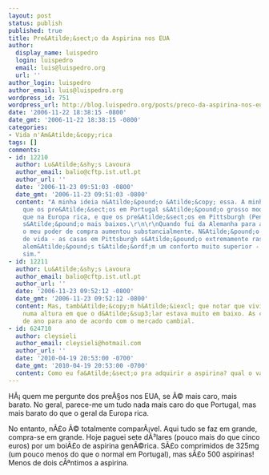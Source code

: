 ```yaml
---
layout: post
status: publish
published: true
title: Pre&Atilde;&sect;o da Aspirina nos EUA
author:
  display_name: luispedro
  login: luispedro
  email: luis@luispedro.org
  url: ''
author_login: luispedro
author_email: luis@luispedro.org
wordpress_id: 751
wordpress_url: http://blog.luispedro.org/posts/preco-da-aspirina-nos-eua
date: '2006-11-22 18:38:15 -0800'
date_gmt: '2006-11-22 18:38:15 -0800'
categories:
- Vida n'Am&Atilde;&copy;rica
tags: []
comments:
- id: 12210
  author: Lu&Atilde;&shy;s Lavoura
  author_email: balio@cftp.ist.utl.pt
  author_url: ''
  date: '2006-11-23 09:51:03 -0800'
  date_gmt: '2006-11-23 09:51:03 -0800'
  content: "A minha ideia n&Atilde;&pound;o &Atilde;&copy; essa. A minha ideia &Atilde;&copy;
    que os pre&Atilde;&sect;os em Portugal s&Atilde;&pound;o grosso modo os mesmos
    que na Europa rica, e que os pre&Atilde;&sect;os em Pittsburgh (Pensilv&Atilde;&cent;nia)
    s&Atilde;&pound;o mais baixos.\r\n\r\nQuando fui da Alemanha para a Pensilv&Atilde;&cent;nia,
    o meu poder de compra aumentou substancialmente. N&Atilde;&pound;o a minha qualidade
    de vida - as casas em Pittsburgh s&Atilde;&pound;o extremamente rascas, as casas
    alem&Atilde;&pound;s t&Atilde;&ordf;m um conforto muito superior - mas os rendimentos
    sim."
- id: 12211
  author: Lu&Atilde;&shy;s Lavoura
  author_email: balio@cftp.ist.utl.pt
  author_url: ''
  date: '2006-11-23 09:52:12 -0800'
  date_gmt: '2006-11-23 09:52:12 -0800'
  content: Mas, tamb&Atilde;&copy;m h&Atilde;&iexcl; que notar que vivi em Pittsburgh
    numa altura em que o d&Atilde;&sup3;lar estava muito em baixo. As coisas variam
    de ano para ano de acordo com o mercado cambial.
- id: 624710
  author: cleysieli
  author_email: cleysieli@hotmail.com
  author_url: ''
  date: '2010-04-19 20:53:00 -0700'
  date_gmt: '2010-04-19 20:53:00 -0700'
  content: Como eu fa&Atilde;&sect;o pra adquirir a aspirina? qual o valor?
---
```

<p>H&Atilde;&iexcl; quem me pergunte dos pre&Atilde;&sect;os nos EUA, se &Atilde;&copy; mais caro, mais barato. No geral, parece-me um tudo nada mais caro do que Portugal, mas mais barato do que o geral da Europa rica.</p>
<p>No entanto, n&Atilde;&pound;o &Atilde;&copy; totalmente compar&Atilde;&iexcl;vel. Aqui tudo se faz em grande, compra-se em grande. Hoje paguei sete d&Atilde;&sup3;lares (pouco mais do que cinco euros) por um boi&Atilde;&pound;o de aspirina gen&Atilde;&copy;rica. S&Atilde;&pound;o comprimidos de 325mg (um pouco menos do que o normal em Portugal), mas s&Atilde;&pound;o 500 aspirinas! Menos de dois c&Atilde;&ordf;ntimos a aspirina.</p>

